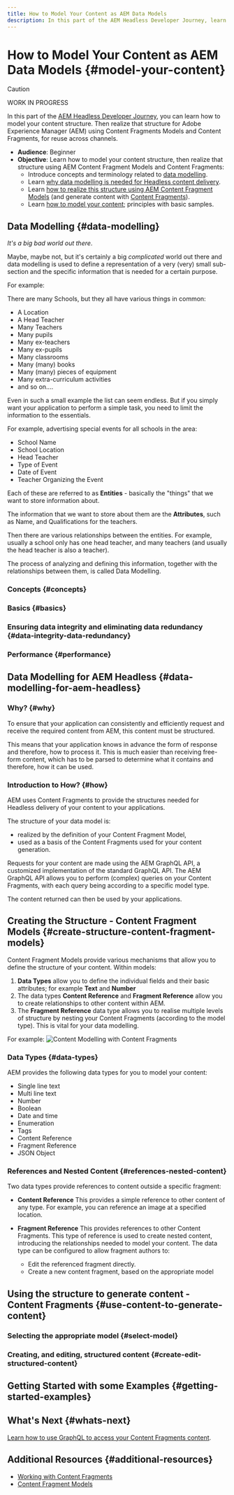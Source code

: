 ```yaml
---
title: How to Model Your Content as AEM Data Models
description: In this part of the AEM Headless Developer Journey, learn how to model your content for AEM Headless delivery using Data Modelling with Content Fragment Models and Content Fragments.
---
```


# How to Model Your Content as AEM Data Models {#model-your-content}

>[!CAUTION]
>
>WORK IN PROGRESS

In this part of the [AEM Headless Developer Journey](#overview.md), you can learn how to model your content structure. Then realize that structure for Adobe Experience Manager (AEM) using Content Fragments Models and Content Fragments, for reuse across channels.

* **Audience**: Beginner
* **Objective**: Learn how to model your content structure, then realize that structure using AEM Content Fragment Models and Content Fragments:
  * Introduce concepts and terminology related to [data modelling](#data-modelling).
  * Learn [why data modelling is needed for Headless content delivery](#data-modelling-for-aem-headless).
  * Learn [how to realize this structure using AEM Content Fragment Models](#create-structure-content-fragment-models) (and generate content with [Content Fragments](#use-content-to-generate-content)).
  * Learn [how to model your content](#getting-started-examples); principles with basic samples.

## Data Modelling {#data-modelling}

*It's a big bad world out there*. 

Maybe, maybe not, but it's certainly a big *complicated* world out there and data modelling is used to define a representation of a very (very) small sub-section and the specific information that is needed for a certain purpose.

For example:

There are many Schools, but they all have various things in common:
* A Location
* A Head Teacher
* Many Teachers
* Many pupils
* Many ex-teachers
* Many ex-pupils
* Many classrooms
* Many (many) books
* Many (many) pieces of equipment
* Many extra-curriculum activities
* and so on....

Even in such a small example the list can seem endless. But if you simply want your application to perform a simple task, you need to limit the information to the essentials. 

For example, advertising special events for all schools in the area:

* School Name
* School Location
* Head Teacher
* Type of Event
* Date of Event
* Teacher Organizing the Event

Each of these are referred to as **Entities** - basically the "things" that we want to store information about.

The information that we want to store about them are the **Attributes**, such as Name, and Qualifications for the teachers. 

Then there are various relationships between the entities. For example, usually a school only has one head teacher, and many teachers (and usually the head teacher is also a teacher).

The process of analyzing and defining this information, together with the relationships between them, is called Data Modelling.

### Concepts {#concepts}

### Basics {#basics}

### Ensuring data integrity and eliminating data redundancy {#data-integrity-data-redundancy}

### Performance {#performance}

## Data Modelling for AEM Headless {#data-modelling-for-aem-headless}

### Why? {#why}

To ensure that your application can consistently and efficiently request and receive the required content from AEM, this content must be structured. 

This means that your application knows in advance the form of response and therefore, how to process it. This is much easier than receiving free-form content, which has to be parsed to determine what it contains and therefore, how it can be used.

### Introduction to How? {#how}

AEM uses Content Fragments to provide the structures needed for Headless delivery of your content to your applications.

The structure of your data model is:

* realized by the definition of your Content Fragment Model,
* used as a basis of the Content Fragments used for your content generation.

Requests for your content are made using the AEM GraphQL API, a customized implementation of the standard GraphQL API. The AEM GraphQL API allows you to perform (complex) queries on your Content Fragments, with each query being according to a specific model type. 

The content returned can then be used by your applications. 

## Creating the Structure - Content Fragment Models {#create-structure-content-fragment-models}

Content Fragment Models provide various mechanisms that allow you to define the structure of your content. Within models:

1. **Data Types** allow you to define the individual fields and their basic attributes; for example **Text** and **Number**
1. The data types **Content Reference** and **Fragment Reference** allow you to create relationships to other content within AEM.
1. The **Fragment Reference** data type allows you to realise multiple levels of structure by nesting your Content Fragments (according to the model type). This is vital for your data modelling.

<!-- 
Add arrow to image
-->

For example:
![Content Modelling with Content Fragments](assets/headless-modelling-01.png.png "Content Modelling with Content Fragments")

### Data Types {#data-types}

AEM provides the following data types for you to model your content:

* Single line text
* Multi line text
* Number
* Boolean
* Date and time
* Enumeration
* Tags
* Content Reference
* Fragment Reference
* JSON Object

### References and Nested Content {#references-nested-content}

Two data types provide references to content outside a specific fragment:
* **Content Reference**
  This provides a simple reference to other content of any type.
  For example, you can reference an image at a specified location.

* **Fragment Reference**
  This provides references to other Content Fragments. 
  This type of reference is used to create nested content, introducing the relationships needed to model your content.
  The data type can be configured to allow fragment authors to:
  * Edit the referenced fragment directly.
  * Create a new content fragment, based on the appropriate model

## Using the structure to generate content - Content Fragments {#use-content-to-generate-content}

### Selecting the appropriate model {#select-model}

### Creating, and editing, structured content {#create-edit-structured-content}

## Getting Started with some Examples {#getting-started-examples}

## What's Next {#whats-next}

[Learn how to use GraphQL to access your Content Fragments content](fetch-your-content.md). 

## Additional Resources {#additional-resources}

* [Working with Content Fragments](/help/assets/content-fragments/content-fragments.md)
* [Content Fragment Models](/help/assets/content-fragments/content-fragments-models.md)
